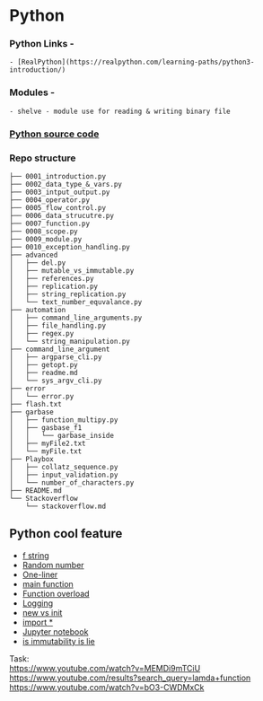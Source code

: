 # Python  

### Python Links - 
    - [RealPython](https://realpython.com/learning-paths/python3-introduction/)
### Modules -  
    - shelve - module use for reading & writing binary file
### [Python source code](https://github.com/python)

### Repo structure
```
├── 0001_introduction.py
├── 0002_data_type_&_vars.py
├── 0003_intput_output.py
├── 0004_operator.py
├── 0005_flow_control.py
├── 0006_data_strucutre.py
├── 0007_function.py
├── 0008_scope.py
├── 0009_module.py
├── 0010_exception_handling.py
├── advanced
│   ├── del.py
│   ├── mutable_vs_immutable.py
│   ├── references.py
│   ├── replication.py
│   ├── string_replication.py
│   └── text_number_equvalance.py
├── automation
│   ├── command_line_arguments.py
│   ├── file_handling.py
│   ├── regex.py
│   └── string_manipulation.py
├── command_line_argument
│   ├── argparse_cli.py
│   ├── getopt.py
│   ├── readme.md
│   └── sys_argv_cli.py
├── error
│   └── error.py
├── flash.txt
├── garbase
│   ├── function_multipy.py
│   ├── gasbase_f1
│   │   └── garbase_inside
│   ├── myFile2.txt
│   └── myFile.txt
├── Playbox
│   ├── collatz_sequence.py
│   ├── input_validation.py
│   └── number_of_characters.py
├── README.md
└── Stackoverflow
    └── stackoverflow.md
```
## Python cool feature
- [f string](https://www.youtube.com/watch?v=EoNOWVYKyo0&list=PL4KX3oEgJcfeKzc-v2nD-KzTSELlNyafC&index=9)  
- [Random number](https://www.youtube.com/watch?v=Ffeb5ibQDP0&list=PL4KX3oEgJcfeKzc-v2nD-KzTSELlNyafC&index=16)  
- [One-liner](https://www.youtube.com/watch?v=kfZOrjVXSms&list=PL4KX3oEgJcfeKzc-v2nD-KzTSELlNyafC&index=29)  
- [main function](https://www.youtube.com/watch?v=hZ9rsHdcxtY&list=PL4KX3oEgJcffJTxggH5LviQeMHiNagq3y&index=19)  
- [Function overload](https://www.youtube.com/watch?v=iXORLumN1Lo&list=PL4KX3oEgJcffJTxggH5LviQeMHiNagq3y&index=23)  
- [Logging](https://www.youtube.com/watch?v=NRLSyyYv2N0&list=PL4KX3oEgJcffJTxggH5LviQeMHiNagq3y&index=25)  
- [new vs init](https://www.youtube.com/watch?v=Anw4F1jM3BU&list=PL4KX3oEgJcffJTxggH5LviQeMHiNagq3y&index=50)  
- [import *](https://www.youtube.com/watch?v=DbFsao_45Pw&list=PL4KX3oEgJcffJTxggH5LviQeMHiNagq3y&index=53)  
- [Jupyter notebook](https://www.youtube.com/watch?v=IMrxB8Mq5KU&list=PL4KX3oEgJcffJTxggH5LviQeMHiNagq3y&index=56)  
- [is immutability is lie](https://www.youtube.com/watch?v=W0jA0RzCW4E&list=PL4KX3oEgJcfeKzc-v2nD-KzTSELlNyafC)  


Task:  
https://www.youtube.com/watch?v=MEMDi9mTCiU  
https://www.youtube.com/results?search_query=lamda+function  
https://www.youtube.com/watch?v=bO3-CWDMxCk  
